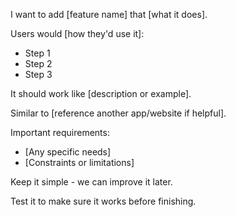 I want to add [feature name] that [what it does].

Users would [how they'd use it]:
- Step 1
- Step 2
- Step 3

It should work like [description or example].

Similar to [reference another app/website if helpful].

Important requirements:
- [Any specific needs]
- [Constraints or limitations]

Keep it simple - we can improve it later.

Test it to make sure it works before finishing.